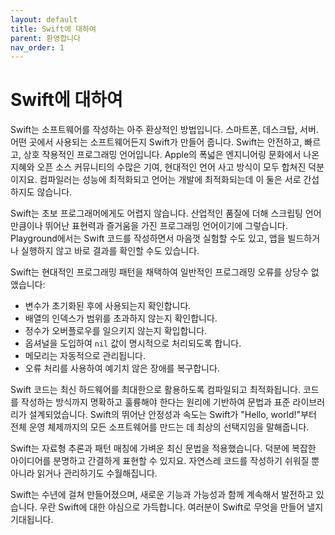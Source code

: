 ```yaml
---
layout: default
title: Swift에 대하여
parent: 환영합니다
nav_order: 1
---
```


# Swift에 대하여

Swift는 소프트웨어를 작성하는 아주 환상적인 방법입니다. 스마트폰, 데스크탑, 서버. 어떤 곳에서 사용되는 소프트웨어든지 Swift가 만들어 줍니다. Swift는 안전하고, 빠르고, 상호 작용적인 프로그래밍 언어입니다. Apple의 폭넓은 엔지니어링 문화에서 나온 지혜와 오픈 소스 커뮤니티의 수많은 기여, 현대적인 언어 사고 방식이 모두 합쳐진 덕분이지요. 컴파일러는 성능에 최적화되고 언어는 개발에 최적화되는데 이 둘은 서로 간섭하지도 않습니다.

Swift는 초보 프로그래머에게도 어렵지 않습니다. 산업적인 품질에 더해 스크립팅 언어만큼이나 뛰어난 표현력과 즐거움을 가진 프로그래밍 언어이기에 그렇습니다. Playground에서는 Swift 코드를 작성하면서 마음껏 실험할 수도 있고, 앱을 빌드하거나 실행하지 않고 바로 결과를 확인할 수도 있습니다.

Swift는 현대적인 프로그래밍 패턴을 채택하여 일반적인 프로그래밍 오류를 상당수 없앴습니다:

* 변수가 초기화된 후에 사용되는지 확인합니다.
* 배열의 인덱스가 범위를 초과하지 않는지 확인합니다.
* 정수가 오버플로우를 일으키지 않는지 확입합니다.
* 옵셔널을 도입하여 `nil` 값이 명시적으로 처리되도록 합니다.
* 메모리는 자동적으로 관리됩니다.
* 오류 처리를 사용하여 예기치 않은 장애를 복구합니다.

Swift 코드는 최신 하드웨어를 최대한으로 활용하도록 컴파일되고 최적화됩니다. 코드를 작성하는 방식까지 명확하고 훌륭해야 한다는 원리에 기반하여 문법과 표준 라이브러리가 설계되었습니다. Swift의 뛰어난 안정성과 속도는 Swift가 "Hello, world!"부터 전체 운영 체제까지의 모든 소프트웨어를 만드는 데 최상의 선택지임을 말해줍니다.

Swift는 자료형 추론과 패턴 매칭에 가벼운 최신 문법을 적용했습니다. 덕분에 복잡한 아이디어를 분명하고 간결하게 표현할 수 있지요. 자연스레 코드를 작성하기 쉬워질 뿐 아니라 읽거나 관리하기도 수월해집니다.

Swift는 수년에 걸쳐 만들어졌으며, 새로운 기능과 가능성과 함께 계속해서 발전하고 있습니다. 우란 Swift에 대한 야심으로 가득합니다. 여러분이 Swift로 무엇을 만들어 낼지 기대됩니다.

